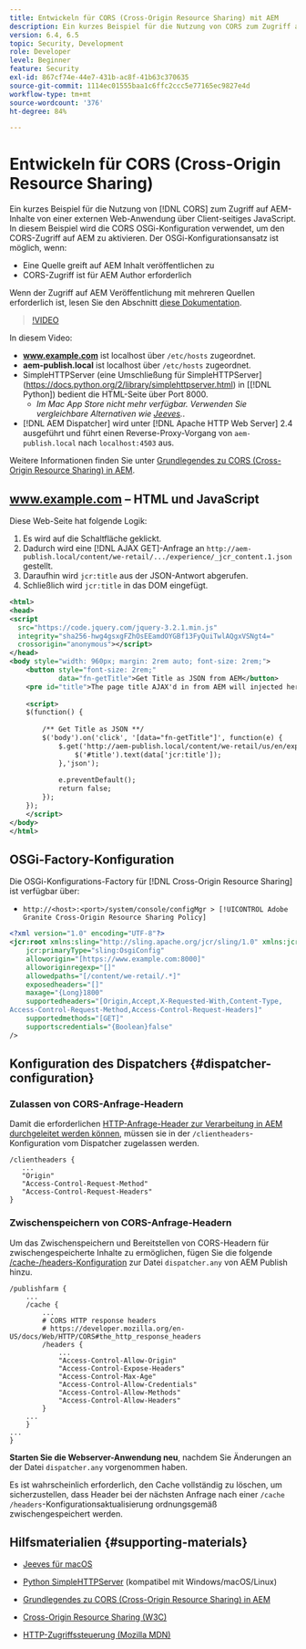 ```yaml
---
title: Entwickeln für CORS (Cross-Origin Resource Sharing) mit AEM
description: Ein kurzes Beispiel für die Nutzung von CORS zum Zugriff auf AEM-Inhalte von einer externen Web-Anwendung über Client-seitiges JavaScript.
version: 6.4, 6.5
topic: Security, Development
role: Developer
level: Beginner
feature: Security
exl-id: 867cf74e-44e7-431b-ac8f-41b63c370635
source-git-commit: 1114ec01555baa1c6ffc2ccc5e77165ec9827e4d
workflow-type: tm+mt
source-wordcount: '376'
ht-degree: 84%

---
```


# Entwickeln für CORS (Cross-Origin Resource Sharing)

Ein kurzes Beispiel für die Nutzung von [!DNL CORS] zum Zugriff auf AEM-Inhalte von einer externen Web-Anwendung über Client-seitiges JavaScript. In diesem Beispiel wird die CORS OSGi-Konfiguration verwendet, um den CORS-Zugriff auf AEM zu aktivieren. Der OSGi-Konfigurationsansatz ist möglich, wenn:

* Eine Quelle greift auf AEM Inhalt veröffentlichen zu
* CORS-Zugriff ist für AEM Author erforderlich

Wenn der Zugriff auf AEM Veröffentlichung mit mehreren Quellen erforderlich ist, lesen Sie den Abschnitt [diese Dokumentation](https://experienceleague.adobe.com/docs/experience-manager-learn/getting-started-with-aem-headless/deployments/configurations/cors.html?lang=en#dispatcher-configuration).

>[!VIDEO](https://video.tv.adobe.com/v/18837?quality=12&learn=on)

In diesem Video:

* **www.example.com** ist localhost über `/etc/hosts` zugeordnet.
* **aem-publish.local** ist localhost über `/etc/hosts` zugeordnet.
* SimpleHTTPServer (eine Umschließung für SimpleHTTPServer](https://docs.python.org/2/library/simplehttpserver.html) in [[!DNL Python]) bedient die HTML-Seite über Port 8000.
   * _Im Mac App Store nicht mehr verfügbar. Verwenden Sie vergleichbare Alternativen wie [Jeeves](https://apps.apple.com/de/app/jeeves-local-http-server/id980824182?mt=12)._.
* [!DNL AEM Dispatcher] wird unter [!DNL Apache HTTP Web Server] 2.4 ausgeführt und führt einen Reverse-Proxy-Vorgang von `aem-publish.local` nach `localhost:4503` aus.

Weitere Informationen finden Sie unter [Grundlegendes zu CORS (Cross-Origin Resource Sharing) in AEM](./understand-cross-origin-resource-sharing.md).

## www.example.com – HTML und JavaScript

Diese Web-Seite hat folgende Logik:

1. Es wird auf die Schaltfläche geklickt.
1. Dadurch wird eine [!DNL AJAX GET]-Anfrage an `http://aem-publish.local/content/we-retail/.../experience/_jcr_content.1.json` gestellt.
1. Daraufhin wird `jcr:title` aus der JSON-Antwort abgerufen.
1. Schließlich wird `jcr:title` in das DOM eingefügt.

```xml
<html>
<head>
<script
  src="https://code.jquery.com/jquery-3.2.1.min.js"
  integrity="sha256-hwg4gsxgFZhOsEEamdOYGBf13FyQuiTwlAQgxVSNgt4="
  crossorigin="anonymous"></script>   
</head>
<body style="width: 960px; margin: 2rem auto; font-size: 2rem;">
    <button style="font-size: 2rem;"
            data="fn-getTitle">Get Title as JSON from AEM</button>
    <pre id="title">The page title AJAX'd in from AEM will injected here</pre>
    
    <script>
    $(function() { 
        
        /** Get Title as JSON **/
        $('body').on('click', '[data="fn-getTitle"]', function(e) { 
            $.get('http://aem-publish.local/content/we-retail/us/en/experience/_jcr_content.1.json', function(data) {
                $('#title').text(data['jcr:title']);
            },'json');
            
            e.preventDefault();
            return false;
        });
    });
    </script>
</body>
</html>
```

## OSGi-Factory-Konfiguration

Die OSGi-Konfigurations-Factory für [!DNL Cross-Origin Resource Sharing] ist verfügbar über:

* `http://<host>:<port>/system/console/configMgr > [!UICONTROL Adobe Granite Cross-Origin Resource Sharing Policy]`

```xml
<?xml version="1.0" encoding="UTF-8"?>
<jcr:root xmlns:sling="http://sling.apache.org/jcr/sling/1.0" xmlns:jcr="http://www.jcp.org/jcr/1.0"
    jcr:primaryType="sling:OsgiConfig"
    alloworigin="[https://www.example.com:8000]"
    alloworiginregexp="[]"
    allowedpaths="[/content/we-retail/.*]"
    exposedheaders="[]"
    maxage="{Long}1800"
    supportedheaders="[Origin,Accept,X-Requested-With,Content-Type,
Access-Control-Request-Method,Access-Control-Request-Headers]"
    supportedmethods="[GET]"
    supportscredentials="{Boolean}false"
/>
```

## Konfiguration des Dispatchers {#dispatcher-configuration}

### Zulassen von CORS-Anfrage-Headern

Damit die erforderlichen [HTTP-Anfrage-Header zur Verarbeitung in AEM durchgeleitet werden können](https://experienceleague.adobe.com/docs/experience-manager-dispatcher/using/configuring/dispatcher-configuration.html?lang=de#specifying-the-http-headers-to-pass-through-clientheaders), müssen sie in der `/clientheaders`-Konfiguration vom Dispatcher zugelassen werden.

```
/clientheaders {
   ...
   "Origin"
   "Access-Control-Request-Method"
   "Access-Control-Request-Headers"
}
```

### Zwischenspeichern von CORS-Anfrage-Headern

Um das Zwischenspeichern und Bereitstellen von CORS-Headern für zwischengespeicherte Inhalte zu ermöglichen, fügen Sie die folgende [/cache-/headers-Konfiguration](https://experienceleague.adobe.com/docs/experience-manager-dispatcher/using/configuring/dispatcher-configuration.html?lang=de#caching-http-response-headers) zur Datei `dispatcher.any` von AEM Publish hinzu.

```
/publishfarm {
    ...
    /cache {
        ...
        # CORS HTTP response headers
        # https://developer.mozilla.org/en-US/docs/Web/HTTP/CORS#the_http_response_headers
        /headers {
            ...
            "Access-Control-Allow-Origin"
            "Access-Control-Expose-Headers"
            "Access-Control-Max-Age"
            "Access-Control-Allow-Credentials"
            "Access-Control-Allow-Methods"
            "Access-Control-Allow-Headers"
        }
    ...
    }
...
}
```

**Starten Sie die Webserver-Anwendung neu**, nachdem Sie Änderungen an der Datei `dispatcher.any` vorgenommen haben.

Es ist wahrscheinlich erforderlich, den Cache vollständig zu löschen, um sicherzustellen, dass Header bei der nächsten Anfrage nach einer `/cache /headers`-Konfigurationsaktualisierung ordnungsgemäß zwischengespeichert werden.

## Hilfsmaterialien {#supporting-materials}

* [Jeeves für macOS](https://apps.apple.com/de/app/jeeves-local-http-server/id980824182?mt=12)
* [Python SimpleHTTPServer](https://docs.python.org/2/library/simplehttpserver.html) (kompatibel mit Windows/macOS/Linux)

* [Grundlegendes zu CORS (Cross-Origin Resource Sharing) in AEM](./understand-cross-origin-resource-sharing.md)
* [Cross-Origin Resource Sharing (W3C)](https://www.w3.org/TR/cors/)
* [HTTP-Zugriffssteuerung (Mozilla MDN)](https://developer.mozilla.org/de/docs/Web/HTTP/Access_control_CORS)
